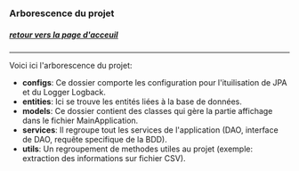 ### Arborescence du projet

##### [<ins>retour vers la page d'acceuil<ins>](../README.md)

---

Voici ici l'arborescence du projet:

- **configs**: Ce dossier comporte les configuration pour l'ituilisation de JPA et du Logger Logback.
- **entities**: Ici se trouve les entités liées à la base de données.
- **models**: Ce dossier contient des classes qui gère la partie affichage dans le fichier MainApplication.
- **services**: Il regroupe tout les services de l'application (DAO, interface de DAO, requête specifique de la BDD).
- **utils**: Un regroupement de methodes utiles au projet (exemple: extraction des informations sur fichier CSV).

